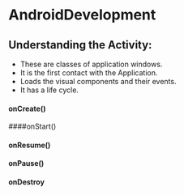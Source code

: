 # AndroidDevelopment

## Understanding the Activity:

* These are classes of application windows.
* It is the first contact with the Application.
* Loads the visual components and their events.
* It has a life cycle.

#### onCreate()
####onStart()
#### onResume()
#### onPause()
#### onDestroy
